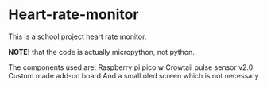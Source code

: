 # Heart-rate-monitor
This is a school project heart rate monitor.

**NOTE!** that the code is actually micropython, not python.

The components used are: 
Raspberry pi pico w
Crowtail pulse sensor v2.0
Custom made add-on board
And a small oled screen which is not necessary
